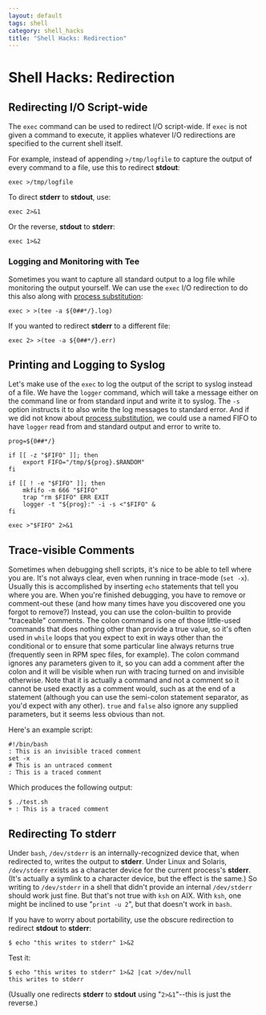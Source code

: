 ```yaml
---
layout: default
tags: shell
category: shell_hacks
title: "Shell Hacks: Redirection"
---
```

Shell Hacks: Redirection
========================

Redirecting I/O Script-wide
---------------------------

The ```exec``` command can be used to redirect I/O script-wide. If ```exec```
is not given a command to execute, it applies whatever I/O redirections are
specified to the current shell itself.

For example, instead of appending ```>/tmp/logfile``` to capture the output of
every command to a file, use this to redirect **stdout**:

```
exec >/tmp/logfile
```

To direct **stderr** to **stdout**, use:

```
exec 2>&1
```

Or the reverse, **stdout** to **stderr**:

```
exec 1>&2
```

### Logging and Monitoring with Tee

Sometimes you want to capture all standard output to a log file while
monitoring the output yourself. We can use the ```exec``` I/O redirection to do
this also along with [process substitution][2]:

[2]: http://tldp.org/LDP/abs/html/process-sub.html

```
exec > >(tee -a ${0##*/}.log)
```

If you wanted to redirect **stderr** to a different file:

```
exec 2> >(tee -a ${0##*/}.err)
```

Printing and Logging to Syslog
------------------------------

Let's make use of the ```exec``` to log the output of the script to syslog
instead of a file. We have the ```logger``` command, which will take a
message either on the command line or from standard input and write it to
syslog. The ```-s``` option instructs it to also write the log messages to
standard error. And if we did not know about
[process substitution][2], we could
use a named FIFO to have ```logger``` read from and standard output and
error to write to.

```
prog=${0##*/}

if [[ -z "$FIFO" ]]; then
    export FIFO="/tmp/${prog}.$RANDOM"
fi

if [[ ! -e "$FIFO" ]]; then
    mkfifo -m 666 "$FIFO"
    trap "rm $FIFO" ERR EXIT
    logger -t "${prog}:" -i -s <"$FIFO" &
fi

exec >"$FIFO" 2>&1
```

Trace-visible Comments
----------------------

Sometimes when debugging shell scripts, it's nice to be able to tell where you
are.  It's not always clear, even when running in trace-mode (```set -x```).
Usually this is accomplished by inserting ```echo``` statements that tell you
where you are.  When you're finished debugging, you have to remove or
comment-out these (and how many times have you discovered one you forgot to
remove?)  Instead, you can use the colon-builtin to provide "traceable"
comments.  The colon command is one of those little-used commands that does
nothing other than provide a true value, so it's often used in ```while```
loops that you expect to exit in ways other than the conditional or to ensure
that some particular line always returns true (frequently seen in RPM spec
files, for example).  The colon command ignores any parameters given to it, so
you can add a comment after the colon and it will be visible when run with
tracing turned on and invisible otherwise.  Note that it is actually a command
and not a comment so it cannot be used exactly as a comment would, such as at
the end of a statement (although you can use the semi-colon statement
separator, as you'd expect with any other).  ```true``` and ```false``` also
ignore any supplied parameters, but it seems less obvious than not.

Here's an example script:

```
#!/bin/bash
: This is an invisible traced comment
set -x
# This is an untraced comment
: This is a traced comment
```

Which produces the following output:

```
$ ./test.sh
+ : This is a traced comment
```

Redirecting To stderr
---------------------

Under ```bash```, ```/dev/stderr``` is an internally-recognized device that,
when redirected to, writes the output to **stderr**.  Under Linux and Solaris,
```/dev/stderr``` exists as a character device for the current process's
**stderr**. (It's actually a symlink to a character device, but
the effect is the same.)  So writing to ```/dev/stderr``` in a shell that
didn't provide an internal ```/dev/stderr``` should work just fine.  But that's
not true with ```ksh``` on AIX.  With ```ksh```, one might be inclined to use
"```print -u 2```", but that doesn't work in ```bash```.

If you have to worry about portability, use the obscure redirection to redirect
**stdout** to **stderr**:

```
$ echo "this writes to stderr" 1>&2
```

Test it:

```
$ echo "this writes to stderr" 1>&2 |cat >/dev/null
this writes to stderr
```

(Usually one redirects **stderr** to **stdout** using "```2>&1```"--this is
just the reverse.)

